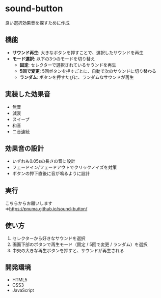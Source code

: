 # sound-button

良い選択効果音を探すために作成

## 機能 
* **サウンド再生**: 大きなボタンを押すことで、選択したサウンドを再生
* **モード選択**: 以下の3つのモードを切り替え
    * **固定**: セレクターで選択されているサウンドを再生
    * **5回で変更**: 5回ボタンを押すごとに、自動で次のサウンドに切り替わる
    * **ランダム**: ボタンを押すたびに、ランダムなサウンドが再生

## 実装した効果音
* 無音
* 減衰
* スイープ
* 和音
* ニ音連続

## 効果音の設計
* いずれも0.05sの長さの音に設計
* フェードイン/フェードアウトでクリックノイズを対策
* ボタンの押下直後に音が鳴るように設計

## 実行
こちらからお願いします<br>
⇒https://pnuma.github.io/sound-button/

## 使い方

1.  セレクターから好きなサウンドを選択
2.  画面下部のボタンで再生モード（固定 / 5回で変更 / ランダム）を選択
3.  中央の大きな再生ボタンを押すと、サウンドが再生される

## 開発環境
* HTML5
* CSS3
* JavaScript

